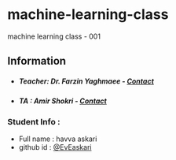 # machine-learning-class

machine learning class - 001

## Information

- ##### Teacher: Dr. Farzin Yaghmaee - [Contact](mailto:f_yaghmaee@semnan.ac.ir)
- ##### TA : Amir Shokri - [Contact](mailto:amirshokri@semnan.ac.ir)

### Student Info :

- Full name : havva askari
- github id : [@EvEaskari](https://github.com/Eveaskari)
